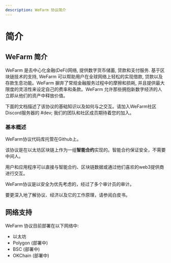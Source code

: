 ```yaml
---
description: WeFarm 协议简介
---
```

# 简介

## WeFarm 简介

WeFarm 是去中心化金融(DeFi)网络, 提供数字货币储蓄, 贷款和支付服务. 基于区块链技术的支持, WeFarm 可以帮助用户在全球网络上轻松的实现借款, 贷款以及存款生息功能。WeFarm 摒弃了常规金融服务过程中的摩擦和损耗, 并且提供最大限度的灵活性来设定自己的费率和条款。WeFarm 允许那些拥抱新数字经济的人立即从他们的资产中释放价值。

下面的文档描述了该协议的基础知识以及如何与之交互。请加入WeFarm社区Discord服务器的 #dev; 我们的团队和社区成员期待着您的加入。

### 基本概述

WeFarm协议代码库托管在Github上。

该协议是在以太坊区块链上作为一组**智能合约**实现的。智能合约保证安全，不需要中间人。

用户和应用程序可以直接与智能合约、区块链数据或通过他们喜欢的web3提供商进行交互。

WeFarm协议是以安全为优先考虑的，经过了多个审计员的审计。

要更深入地了解协议、经济以及它的工作原理，请参阅白皮书。

## 网络支持

WeFarm 协议目前部署在以下网络中:

* 以太坊
* Polygon (部署中)
* BSC (部署中)
* OKChain (部署中)

